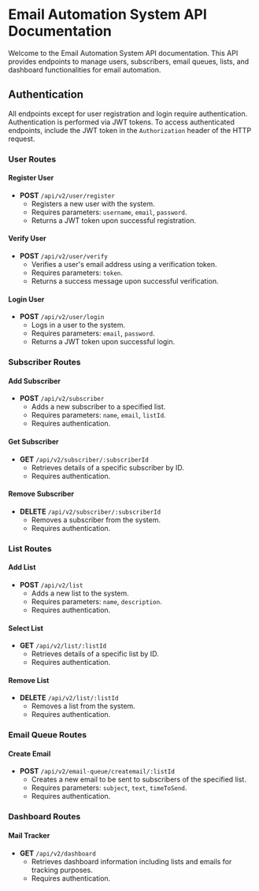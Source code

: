 # Email Automation System API Documentation

Welcome to the Email Automation System API documentation. This API provides endpoints to manage users, subscribers, email queues, lists, and dashboard functionalities for email automation.

## Authentication

All endpoints except for user registration and login require authentication. Authentication is performed via JWT tokens. To access authenticated endpoints, include the JWT token in the `Authorization` header of the HTTP request.

### User Routes

#### Register User

- **POST** `/api/v2/user/register`
  - Registers a new user with the system.
  - Requires parameters: `username`, `email`, `password`.
  - Returns a JWT token upon successful registration.

#### Verify User

- **POST** `/api/v2/user/verify`
  - Verifies a user's email address using a verification token.
  - Requires parameters: `token`.
  - Returns a success message upon successful verification.

#### Login User

- **POST** `/api/v2/user/login`
  - Logs in a user to the system.
  - Requires parameters: `email`, `password`.
  - Returns a JWT token upon successful login.

### Subscriber Routes

#### Add Subscriber

- **POST** `/api/v2/subscriber`
  - Adds a new subscriber to a specified list.
  - Requires parameters: `name`, `email`, `listId`.
  - Requires authentication.

#### Get Subscriber

- **GET** `/api/v2/subscriber/:subscriberId`
  - Retrieves details of a specific subscriber by ID.
  - Requires authentication.

#### Remove Subscriber

- **DELETE** `/api/v2/subscriber/:subscriberId`
  - Removes a subscriber from the system.
  - Requires authentication.

### List Routes

#### Add List

- **POST** `/api/v2/list`
  - Adds a new list to the system.
  - Requires parameters: `name`, `description`.
  - Requires authentication.

#### Select List

- **GET** `/api/v2/list/:listId`
  - Retrieves details of a specific list by ID.
  - Requires authentication.

#### Remove List

- **DELETE** `/api/v2/list/:listId`
  - Removes a list from the system.
  - Requires authentication.

### Email Queue Routes

#### Create Email

- **POST** `/api/v2/email-queue/createmail/:listId`
  - Creates a new email to be sent to subscribers of the specified list.
  - Requires parameters: `subject`, `text`, `timeToSend`.
  - Requires authentication.

### Dashboard Routes

#### Mail Tracker

- **GET** `/api/v2/dashboard`
  - Retrieves dashboard information including lists and emails for tracking purposes.
  - Requires authentication.
